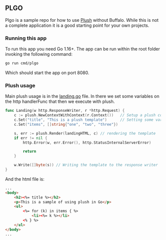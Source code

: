## PLGO

Plgo is a sample repo for how to use [Plush](https://github.com/gobuffalo/plush) without Buffalo. While this is not a complete application it is a good starting point for your own projects.

### Running this app

To run this app you need Go 1.16+. The app can be run within the root folder invoking the following command:

```sh
go run cmd/plgo
```

Which should start the app on port 8080.

### Plush usage

Main plush usage is in the [landing.go](handlers/landing.go) file. In there we set some variables on the http handlerFunc that then we execute with plush.

```go
func Landing(w http.ResponseWriter, r *http.Request) {
	c := plush.NewContextWithContext(r.Context())   // Setup a plush context from the request context
	c.Set("title", "This is a plush template")      // Setting some variables to be used by plush
	c.Set("items", []string{"one", "two", "three"})

	s, err := plush.Render(landingHTML, c) // rendering the template
	if err != nil {
		http.Error(w, err.Error(), http.StatusInternalServerError)

		return
	}

	w.Write([]byte(s)) // Writing the template to the response writer
}
```

And the html file is:

```html
...
<body>
    <h2><%= title %></h2>
    <p>This is a sample of using plush in Go</p>
    <ul>
        <%= for (k) in items { %>
            <li><%= k %></li>
        <% } %>
    </ul>
</body>
...
```
